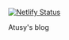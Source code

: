 [![Netlify Status](https://api.netlify.com/api/v1/badges/5bc59fcc-ee91-48bf-b36e-ba1bf8fba699/deploy-status)](https://app.netlify.com/sites/atusy-blog/deploys)

Atusy's blog
